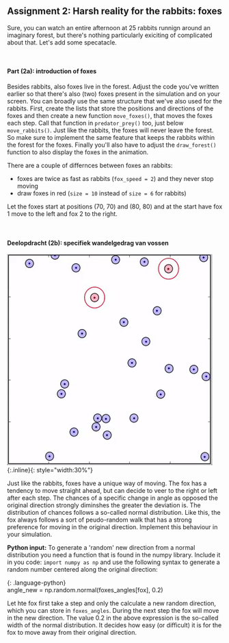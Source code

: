 ## Assignment 2: Harsh reality for the rabbits: foxes

Sure, you can watch an entire afternoon at 25 rabbits runnign around an imaginary forest, but there's nothing particularly exiciting of complicated about that. Let's add some specatacle. 

<br>

#### Part (2a): introduction of foxes

Besides rabbits, also foxes live in the forest. Adjust the code you've written earlier so that there's also (two) foxes present in the simulation and on your screen. You can broadly use the same structure that we've also used for the rabbits. First, create the lists that store the positions and directions of the foxes and then create a new function `move_foxes()`, that moves the foxes each step. Call that function in `predator_prey()` too, just below `move_rabbits()`. Just like the rabbits, the foxes will never leave the forest. So make sure to implement the same feature that keeps the rabbits within the forest for the foxes. Finally you'll also have to adjust the `draw_forest()` function to also display the foxes in the animation.

There are a couple of differnces between foxes an rabbits:

   * foxes are twice as fast as rabbits (`fox_speed = 2`) and they never stop moving
   * draw foxes in red (`size = 10` instead of `size = 6` for rabbits)

Let the foxes start at positions (70, 70) and (80, 80) and at the start have fox 1 move to the left and fox 2 to the right.

<br>

#### Deelopdracht (2b): specifiek wandelgedrag van vossen

![](konijnenenvossen.gif){:.inline}{: style="width:30%"}


Just like the rabbits, foxes have a unique way of moving. The fox has a tendency to move straight ahead, but can decide to veer to the right or left after each step. The chances of a specific change in angle as opposed the original direction strongly diminshes the greater the deviation is. The distribution of chances follows a so-called normal distribution. Like this, the fox always follows a sort of peudo-random walk that has a strong preference for moving in the original direction. Implement this behaviour in your simulation.

<b>Python input:</b> To generate a 'random' new direction from a normal distribution you need a function that is found in the numpy library. Include it in you code: `import numpy as np` and use the following syntax to generate a random number centered along the original direction:


{: .language-python}   
     angle_new = np.random.normal(foxes_angles[fox], 0.2)  

Let hte fox first take a step and only the calculate a new random direction, which you can store in `foxes_angles`. During the next step the fox will move in the new direction. The value 0.2 in the above expression is the so-called width of the normal distribution. It decides how easy (or difficult) it is for the fox to move away from their original direction.

<br>


